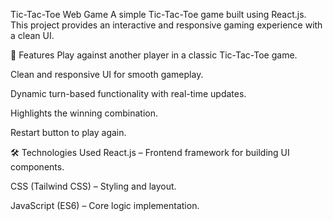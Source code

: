 Tic-Tac-Toe Web Game
A simple Tic-Tac-Toe game built using React.js. This project provides an interactive and responsive gaming experience with a clean UI.

🚀 Features
Play against another player in a classic Tic-Tac-Toe game.

Clean and responsive UI for smooth gameplay.

Dynamic turn-based functionality with real-time updates.

Highlights the winning combination.

Restart button to play again.

🛠️ Technologies Used
React.js – Frontend framework for building UI components.

CSS (Tailwind CSS) – Styling and layout.

JavaScript (ES6) – Core logic implementation.
